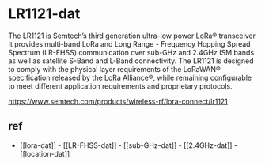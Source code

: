 
# LR1121-dat

The LR1121 is Semtech’s third generation ultra-low power LoRa® transceiver. It provides multi-band LoRa and Long Range - Frequency Hopping Spread Spectrum (LR-FHSS) communication over sub-GHz and 2.4GHz ISM bands as well as satellite S-Band and L-Band connectivity. The LR1121 is designed to comply with the physical layer requirements of the LoRaWAN® specification released by the LoRa Alliance®, while remaining configurable to meet different application requirements and proprietary protocols.

https://www.semtech.com/products/wireless-rf/lora-connect/lr1121


## ref 

- [[lora-dat]] - [[LR-FHSS-dat]] - [[sub-GHz-dat]] - [[2.4GHz-dat]] - [[location-dat]]